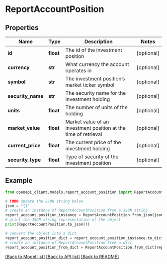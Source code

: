 # ReportAccountPosition


## Properties

Name | Type | Description | Notes
------------ | ------------- | ------------- | -------------
**id** | **float** | The id of the investment position | [optional] 
**currency** | **str** | What currency the account operates in | [optional] 
**symbol** | **str** | The investment position’s market ticker symbol | [optional] 
**security_name** | **str** | The security name for the investment holding | [optional] 
**units** | **float** | The number of units of the holding | [optional] 
**market_value** | **float** | Market value of an investment position at the time of retrieval | [optional] 
**current_price** | **float** | The current price of the investment holding | [optional] 
**security_type** | **float** | Type of security of the investment position | [optional] 

## Example

```python
from openapi_client.models.report_account_position import ReportAccountPosition

# TODO update the JSON string below
json = "{}"
# create an instance of ReportAccountPosition from a JSON string
report_account_position_instance = ReportAccountPosition.from_json(json)
# print the JSON string representation of the object
print(ReportAccountPosition.to_json())

# convert the object into a dict
report_account_position_dict = report_account_position_instance.to_dict()
# create an instance of ReportAccountPosition from a dict
report_account_position_from_dict = ReportAccountPosition.from_dict(report_account_position_dict)
```
[[Back to Model list]](../README.md#documentation-for-models) [[Back to API list]](../README.md#documentation-for-api-endpoints) [[Back to README]](../README.md)


